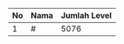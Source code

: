 | No | Nama            | Jumlah Level |
|----|-----------------|--------------|
| 1  | #    |    5076        |
